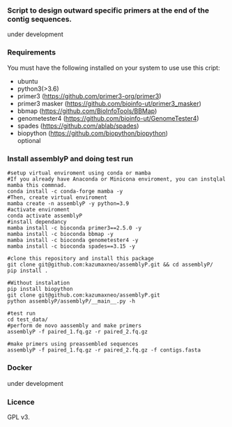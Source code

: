     
### Script to design outward specific primers at the end of the contig sequences.
under development  
  
### Requirements

You must have the following installed on your system to use use this cript:  
* ubuntu  
* python3(>3.6)  
* primer3 (<https://github.com/primer3-org/primer3>)  
* primer3 masker (<https://github.com/bioinfo-ut/primer3_masker>)  
* bbmap (<https://github.com/BioInfoTools/BBMap>)  
* genometester4 (<https://github.com/bioinfo-ut/GenomeTester4>)  
* spades (<https://github.com/ablab/spades>)  
* biopython (<https://github.com/biopython/biopython>)  
optional  



### Install assemblyP and doing test run
    #setup virtual enviroment using conda or mamba
    #If you already have Anaconda or Minicona enviroment, you can instqlal mamba this commnad. 
    conda install -c conda-forge mamba -y
    #Then, create virtual enviroment
    mamba create -n assemblyP -y python=3.9
    #activate enviroment
    conda activate assemblyP
    #install dependancy
    mamba install -c bioconda primer3==2.5.0 -y
    mamba install -c bioconda bbmap -y
    mamba install -c bioconda genometester4 -y
    mamba install -c bioconda spades==3.15 -y
        
    #clone this repository and install this package
    git clone git@github.com:kazumaxneo/assemblyP.git && cd assemblyP/
    pip install .
    
    #Without instalation
    pip install biopython
    git clone git@github.com:kazumaxneo/assemblyP.git
    python assemblyP/assemblyP/__main__.py -h
    
    #test run
    cd test_data/
    #perform de novo aassembly and make primers
    assemblyP -f paired_1.fq.gz -r paired_2.fq.gz
    
    #make primers using preassembled sequences
    assemblyP -f paired_1.fq.gz -r paired_2.fq.gz -f contigs.fasta


### Docker
    
under development
　
　
### Licence
GPL v3.



    
        


